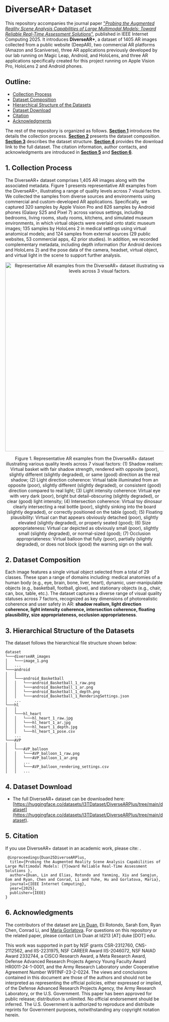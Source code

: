 # DiverseAR+ Dataset
This repository accompanies the journal paper ["_Probing the Augmented Reality Scene Analysis Capabilities of Large Multimodal Models: Toward Reliable Real-Time Assessment Solutions_"](https://ieeexplore.ieee.org/abstract/document/11207679?casa_token=qrYlU9VpLRYAAAAA:epj3Fi_GAIvh0jqcQUoNf07dtPtdLKrlSQaiGJ_Oi5-Ikv18d9GBSogaa8yB3Q_0XM05s0f_W8o), published in IEEE Internet Computing 2025. It introduces **DiverseAR+**, a dataset of 1405 AR images collected from a public website (DeepAR), two commercial AR platforms (Amazon and Scaniverse), three AR applications previously developed by our lab running on Magic Leap, Android, and HoloLens, and three AR applications specifically created for this project running on Apple Vision Pro, HoloLens 2 and Android phones.

## Outline:
* [Collection Process](#1)
* [Dataset Composition](#2)
* [Hierarchical Structure of the Datasets](#3)
* [Dataset Download](#4)
* [Citation](#5)
* [Acknowledgments](#6)

The rest of the repository is organized as follows. [**Section 1**](#1) introduces the details the collection process. [**Section 2**](#2) presents the dataset composition. [**Section 3**](#3) describes the dataset structure. [**Section 4**](#4) provides the download link to the full dataset. The citation information, author contacts, and acknowledgments are introduced in [**Section 5**](#5) and [**Section 6**](#6). 

## 1. <span id="1"> Collection Process</span> 
The DiverseAR+ dataset comprises 1,405 AR images along with the associated metadata. Figure 1 presents representative AR examples from the DiverseAR+, illustrating a range of quality levels across 7 visual factors. We collected the samples from diverse sources and environments using commercial and custom-developed AR applications. Specifically, we captured 320 samples by Apple Vision Pro and 826 samples by Android phones (Galaxy S25 and Pixel 7) across various settings, including bedrooms, living rooms, study rooms, kitchens, and simulated museum environments, in which virtual objects were overlaid onto static museum images; 135 samples by HoloLens 2 in medical settings using virtual anatomical models; and 124 samples from external sources (29 public websites, 53 commercial apps, 42 prior studies). In addition, we recorded complementary metadata, including depth information (for Android devices and HoloLens 2) and the pose data of the camera, headset, virtual object, and virtual light in the scene to support further analysis. 

<p align="center"><img width="600" alt="Representative AR examples from the DiverseAR+ dataset illustrating various quality levels across 3 visual factors." src="https://github.com/ARResearcher/ARQA/blob/main/images/ARQA_samples.png"></p>
<p align="center">Figure 1. Representative AR examples from the DiverseAR+ dataset illustrating various quality levels across 7 visual factors: (1) Shadow realism: Virtual basket with fair shadow strength, rendered with opposite (poor), slightly different (slightly degraded), or same (good) direction as the real shadow; (2) Light direction coherence: Virtual table illuminated from an opposite (poor), slightly different (slightly degraded), or consistent (good) direction compared to real light; (3) Light intensity coherence: Virtual eye with very dark (poor), bright but detail-obscuring (slightly degraded), or clear (good) light intensity; (4) Intersection coherence: Virtual toy dinosaur clearly intersecting a real bottle (poor), slightly sinking into the board (slightly degraded), or correctly positioned on the table (good); (5) Floating plausibility: Virtual can that appears obviously detached (poor), slightly elevated (slightly degraded), or properly seated (good); (6) Size appropriateness: Virtual car depicted as obviously small (poor), slightly small (slightly degraded), or normal-sized (good); (7) Occlusion appropriateness: Virtual balloon that fully (poor), partially (slightly degraded), or does not block (good) the warning sign on the wall.</p> 

## 2. <span id="2"> Dataset Composition</span>

Each image features a single virtual object selected from a total of 29 classes. These span a range of domains including: medical anatomies of a human body (e.g., eye, brain, bone, liver, heart), dynamic, user-manipulable objects (e.g., basketball, football, glove), and stationary objects (e.g., chair, can, box, table, etc.). The dataset captures a diverse range of visual quality statuses across 7 factors, recognized as key dimensions of photorealistic coherence and user safety in AR: **shadow realism, light direction coherence, light intensity coherence, intersection coherence, floating plausibility, size appropriateness, occlusion appropriateness**.

## 3. <span id="3"> Hierarchical Structure of the Datasets</span>
The dataset follows the hierarchical file structure shown below:
```
dataset
└───diverseAR_images
│   └───image_1.png
│   ...
└───android
│   │
│   └───android_Basketball
│   │   └───android_Basketball_1_raw.png
│   │   └───android_Basketball_1_ar.png
│   │   └───android_Basketball_1_depth.png
│   │   └───android_Basketball_1_RenderingSettings.json
│   ...
└───hl
│   │
│   └───hl_heart
│   │   └───hl_heart_1_raw.jpg
│   │   └───hl_heart_1_ar.jpg
│   │   └───hl_heart_1_depth.jpg
│   │   └───hl_heart_1_pose.csv
│   ...
└───AVP
│   │
│   └───AVP_balloon
│   │   └───AVP_balloon_1_raw.png
│   │   └───AVP_balloon_1_ar.png
│   │   ...
│   │   └───AVP_balloon_rendering_settings.csv
│   │   ...
```

## 4. <span id="4"> Dataset Download</span> 
+ The full DiverseAR+ dataset can be downloaded here: [https://huggingface.co/datasets/I3TDataset/DiverseARPlus/tree/main/dataset](https://huggingface.co/datasets/I3TDataset/DiverseARPlus/tree/main/dataset).

## 5. <span id="5"> Citation</span>

If you use DiverseAR+ dataset in an academic work, please cite: .

     @inproceedings{Duan25DiverseARPlus,
      title={Probing the Augmented Reality Scene Analysis Capabilities of Large Multimodal Models: {T}oward Reliable Real-Time Assessment Solutions },
      author={Duan, Lin and Elias, Rotondo and Yanming, Xiu and Sangjun, Eom and Ryan, Chen and Conrad, Li and Yuhe, Hu and Gorlatova, Maria},
      journal={IEEE Internet Computing},
      year={2025},
      publisher={IEEE}
    }

## 6. <span id="6"> Acknowledgments</span> 

The contributors of the dataset are [Lin Duan](https://scholar.google.com/citations?user=3KGmyogAAAAJ&hl=en), Eli Rotondo, Sarah Eom, Ryan Chen, Conrad Li, and [Maria Gorlatova](https://maria.gorlatova.com/bio/). For questions on this repository or the related paper, please contact Lin Duan at ld213 [AT] duke [DOT] edu.

This work was supported in part by NSF grants CSR-2312760, CNS-2112562, and IIS-2231975, NSF CAREER Award IIS-2046072, NSF NAIAD Award 2332744, a CISCO Research Award, a Meta Research Award, Defense Advanced Research Projects Agency Young Faculty Award HR0011-24-1-0001, and the Army Research Laboratory under Cooperative Agreement Number W911NF-23-2-0224. The views and conclusions contained in this document are those of the authors and should not be interpreted as representing the official policies, either expressed or implied, of the Defense Advanced Research Projects Agency, the Army Research Laboratory, or the U.S. Government. This paper has been approved for public release; distribution is unlimited. No official endorsement should be inferred. The U.S. Government is authorized to reproduce and distribute reprints for Government purposes, notwithstanding any copyright notation herein.

